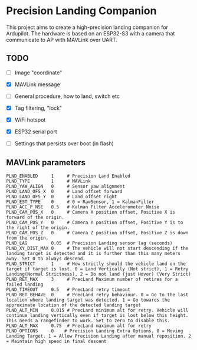 # Precision Landing Companion

This project aims to create a high-precision landing companion for Ardupilot. The hardware is based on an ESP32-S3 with a camera that communicate to AP with MAVLink over UART.

## TODO
- [ ] Image "coordinate"
- [X] MAVLink message
- [ ] General procedure, how to land, switch etc
- [X] Tag filtering, "lock" 
- [X] WiFi hotspot
- [X] ESP32 serial port
- [ ] Settings that persists over boot (in flash)


## MAVLink parameters
```
PLND_ENABLED     1     # Precision Land Enabled
PLND_TYPE        1     # MAVLink
PLND_YAW_ALIGN   0     # Sensor yaw alignment
PLND_LAND_OFS_X  0     # Land offset forward
PLND_LAND_OFS_Y  0     # Land offset right
PLND_EST_TYPE    0     # 0 = RawSensor, 1 = KalmanFilter
PLND_ACC_P_NSE   0.5   # Kalman Filter Accelerometer Noise
PLND_CAM_POS_X   0     # Camera X position offset, Positive X is forward of the origin.
PLND_CAM_POS_Y   0     # Camera Y position offset, Positive Y is to the right of the origin.
PLND_CAM_POS_Z   0     # Camera Z position offset, Positive Z is down from the origin.
PLND_LAG         0.05  # Precision Landing sensor lag (seconds)
PLND_XY_DIST_MAX 0     # The vehicle will not start descending if the landing target is detected and it is further than this many meters away. Set 0 to always descend.
PLND_STRICT      1     # How strictly should the vehicle land on the target if target is lost. 0 = Land Vertically (Not strict), 1 = Retry Landing(Normal Strictness), 2 = Do not land (just Hover) (Very Strict)
PLND_RET_MAX     3     # PrecLand Maximum number of retires for a failed landing
PLND_TIMEOUT     0.5   # PrecLand retry timeout
PLND_RET_BEHAVE  0     # PrecLand retry behaviour. 0 = Go to the last location where landing target was detected. 1 = Go towards the approximate location of the detected landing target
PLND_ALT_MIN     0.015 # PrecLand minimum alt for retry. Vehicle will continue landing vertically even if target is lost below this height. This needs a rangefinder to work. Set to zero to disable this.
PLND_ALT_MAX     0.75  # PrecLand maximum alt for retry
PLND_OPTIONS     0    # Precision Landing Extra Options. 0 = Moving Landing Target. 1 = Allow Precision Landing after manual reposition. 2 = Maintain high speed in final descent
```